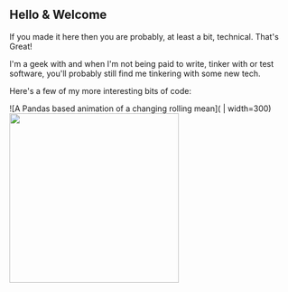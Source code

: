 ## Hello & Welcome

If you made it here then you are probably, at least a bit, technical. That's Great!

I'm a geek with and when I'm not being paid to write, tinker with or test software, you'll probably still find me tinkering with some new tech.

Here's a few of my more interesting bits of code:

![A Pandas based animation of a changing rolling mean]( | width=300)
<img src="https://github.com/phoughton/rolling_mean_panda/blob/master/apple_stock_price_smoothing_animation.gif?raw=true" width="300">

<!--
**phoughton/phoughton** is a ✨ _special_ ✨ repository because its `README.md` (this file) appears on your GitHub profile.

Here are some ideas to get you started:

- 🔭 I’m currently working on ...
- 🌱 I’m currently learning ...
- 👯 I’m looking to collaborate on ...
- 🤔 I’m looking for help with ...
- 💬 Ask me about ...
- 📫 How to reach me: ...
- 😄 Pronouns: ...
- ⚡ Fun fact: ...
-->
